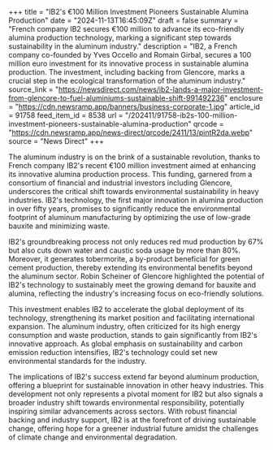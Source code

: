 +++
title = "IB2's €100 Million Investment Pioneers Sustainable Alumina Production"
date = "2024-11-13T16:45:09Z"
draft = false
summary = "French company IB2 secures €100 million to advance its eco-friendly alumina production technology, marking a significant step towards sustainability in the aluminum industry."
description = "IB2, a French company co-founded by Yves Occello and Romain Girbal, secures a 100 million euro investment for its innovative process in sustainable alumina production. The investment, including backing from Glencore, marks a crucial step in the ecological transformation of the aluminum industry."
source_link = "https://newsdirect.com/news/ib2-lands-a-major-investment-from-glencore-to-fuel-aluminiums-sustainable-shift-991492236"
enclosure = "https://cdn.newsramp.app/banners/business-corporate-1.jpg"
article_id = 91758
feed_item_id = 8538
url = "/202411/91758-ib2s-100-million-investment-pioneers-sustainable-alumina-production"
qrcode = "https://cdn.newsramp.app/news-direct/qrcode/2411/13/pintR2da.webp"
source = "News Direct"
+++

<p>The aluminum industry is on the brink of a sustainable revolution, thanks to French company IB2's recent €100 million investment aimed at enhancing its innovative alumina production process. This funding, garnered from a consortium of financial and industrial investors including Glencore, underscores the critical shift towards environmental sustainability in heavy industries. IB2's technology, the first major innovation in alumina production in over fifty years, promises to significantly reduce the environmental footprint of aluminum manufacturing by optimizing the use of low-grade bauxite and minimizing waste.</p><p>IB2's groundbreaking process not only reduces red mud production by 67% but also cuts down water and caustic soda usage by more than 80%. Moreover, it generates tobermorite, a by-product beneficial for green cement production, thereby extending its environmental benefits beyond the aluminum sector. Robin Scheiner of Glencore highlighted the potential of IB2's technology to sustainably meet the growing demand for bauxite and alumina, reflecting the industry's increasing focus on eco-friendly solutions.</p><p>This investment enables IB2 to accelerate the global deployment of its technology, strengthening its market position and facilitating international expansion. The aluminum industry, often criticized for its high energy consumption and waste production, stands to gain significantly from IB2's innovative approach. As global emphasis on sustainability and carbon emission reduction intensifies, IB2's technology could set new environmental standards for the industry.</p><p>The implications of IB2's success extend far beyond aluminum production, offering a blueprint for sustainable innovation in other heavy industries. This development not only represents a pivotal moment for IB2 but also signals a broader industry shift towards environmental responsibility, potentially inspiring similar advancements across sectors. With robust financial backing and industry support, IB2 is at the forefront of driving sustainable change, offering hope for a greener industrial future amidst the challenges of climate change and environmental degradation.</p>